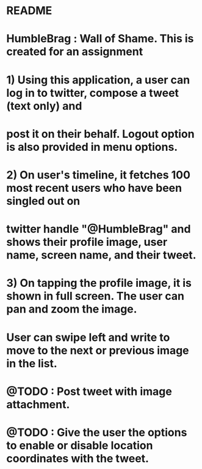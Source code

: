 # README #

# HumbleBrag : Wall of Shame. This is created for an assignment

# 1) Using this application, a user can log in to twitter, compose a tweet (text only) and
#    post it on their behalf. Logout option is also provided in menu options.


# 2) On user's timeline, it fetches 100 most recent users who have been singled out on 
#    twitter handle "@HumbleBrag" and shows their profile image, user name, screen name, and their tweet. 

# 3) On tapping the profile image, it is shown in full screen. The user can pan and zoom the image.
#    User can swipe left and write to move to the next or previous image in the list.

# @TODO : Post tweet with image attachment.
# @TODO : Give the user the options to enable or disable location coordinates with the tweet.